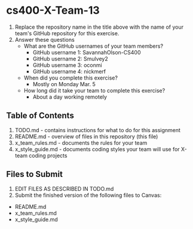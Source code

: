 # cs400-X-Team-13

1. Replace the repository name in the title above with the name of your team's GitHub repository for this exercise.
2. Answer these questions
   * What are the GitHub usernames of your team members?
       * GitHub username 1: SavannahOlson-CS400
       * GitHub username 2: Smulvey2
       * GitHub username 3: oconmi
       * GitHub username 4: nickmerf
   * When did you complete this exercise? 
       * Mostly on Monday Mar. 5
   * How long did it take your team to complete this exercise? 
       * About a day working remotely

## Table of Contents

1. TODO.md - contains instructions for what to do for this assignment
2. README.md - overview of files in this repository (this file)
3. x_team_rules.md - documents the rules for your team
4. x_style_guide.md - documents coding styles your team will use for X-team coding projects

## Files to Submit

1. EDIT FILES AS DESCRIBED IN TODO.md
2. Submit the finished version of the following files to Canvas:

* README.md
* x_team_rules.md
* x_style_guide.md

